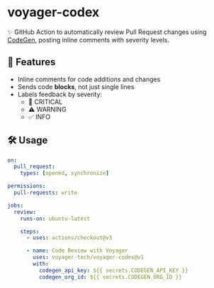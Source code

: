 # voyager-codex

✨ GitHub Action to automatically review Pull Request changes using [CodeGen](https://www.codegen.com), posting inline comments with severity levels.

## 🚀 Features

- Inline comments for code additions and changes
- Sends code **blocks**, not just single lines
- Labels feedback by severity:
  - 🛑 CRITICAL
  - ⚠️ WARNING
  - ✅ INFO

## 🛠 Usage

```yaml
on:
  pull_request:
    types: [opened, synchronize]

permissions:
  pull-requests: write

jobs:
  review:
    runs-on: ubuntu-latest

    steps:
      - uses: actions/checkout@v3

      - name: Code Review with Voyager
        uses: voyager-tech/voyager-codex@v1
        with:
          codegen_api_key: ${{ secrets.CODEGEN_API_KEY }}
          codegen_org_id: ${{ secrets.CODEGEN_ORG_ID }}
